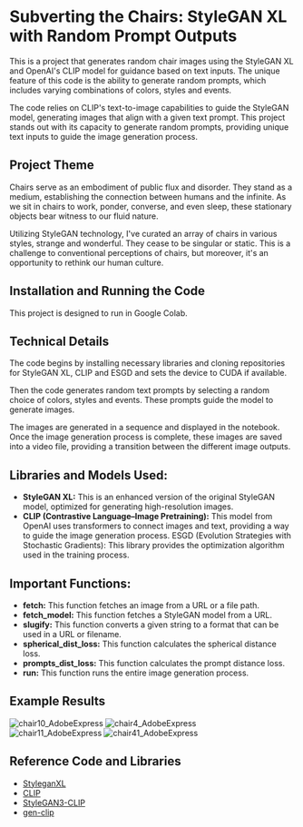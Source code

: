 # Subverting the Chairs: StyleGAN XL with Random Prompt Outputs
This is a project that generates random chair images using the StyleGAN XL and OpenAI's CLIP model for guidance based on text inputs. The unique feature of this code is the ability to generate random prompts, which includes varying combinations of colors, styles and events.

The code relies on CLIP's text-to-image capabilities to guide the StyleGAN model, generating images that align with a given text prompt. This project stands out with its capacity to generate random prompts, providing unique text inputs to guide the image generation process.

## Project Theme
Chairs serve as an embodiment of public flux and disorder. They stand as a medium, establishing the connection between humans and the infinite. As we sit in chairs to work, ponder, converse, and even sleep, these stationary objects bear witness to our fluid nature.

Utilizing StyleGAN technology, I've curated an array of chairs in various styles, strange and wonderful. They cease to be singular or static. This is a challenge to conventional perceptions of chairs, but moreover, it's an opportunity to rethink our human culture.

## Installation and Running the Code
This project is designed to run in Google Colab.

## Technical Details
The code begins by installing necessary libraries and cloning repositories for StyleGAN XL, CLIP and ESGD and sets the device to CUDA if available.

Then the code generates random text prompts by selecting a random choice of colors, styles and events. These prompts guide the model to generate images.

The images are generated in a sequence and displayed in the notebook. Once the image generation process is complete, these images are saved into a video file, providing a transition between the different image outputs.

## Libraries and Models Used:
- **StyleGAN XL:** This is an enhanced version of the original StyleGAN model, optimized for generating high-resolution images.
- **CLIP (Contrastive Language–Image Pretraining):** This model from OpenAI uses transformers to connect images and text, providing a way to guide the image generation process.
ESGD (Evolution Strategies with Stochastic Gradients): This library provides the optimization algorithm used in the training process.

## Important Functions:
- **fetch:** This function fetches an image from a URL or a file path.
- **fetch_model:** This function fetches a StyleGAN model from a URL.
- **slugify:** This function converts a given string to a format that can be used in a URL or filename.
- **spherical_dist_loss:** This function calculates the spherical distance loss.
- **prompts_dist_loss:** This function calculates the prompt distance loss.
- **run:** This function runs the entire image generation process.

## Example Results
![chair10_AdobeExpress](https://github.com/Yufei-Ma-098/Coding-Three-Machine-Intelligence/assets/119874724/d5978de6-4a57-42a4-8fb9-6206b6d819fb)
![chair4_AdobeExpress](https://github.com/Yufei-Ma-098/Coding-Three-Machine-Intelligence/assets/119874724/641c24d0-0eef-4540-a6a0-591da8d7a67f)  
![chair11_AdobeExpress](https://github.com/Yufei-Ma-098/Coding-Three-Machine-Intelligence/assets/119874724/372b26c5-51b2-45a3-8ef8-eea0e44e568c)
![chair41_AdobeExpress](https://github.com/Yufei-Ma-098/Coding-Three-Machine-Intelligence/assets/119874724/a1e0f4a2-d650-454a-9a31-6cd6fac1cf86)



## Reference Code and Libraries
- [StyleganXL](https://github.com/autonomousvision/stylegan-xl)
- [CLIP](https://github.com/openai/CLIP)
- [StyleGAN3-CLIP](https://github.com/ouhenio/StyleGAN3-CLIP-notebooks)
- [gen-clip](https://github.com/ryudrigo/my-gen-clip)


